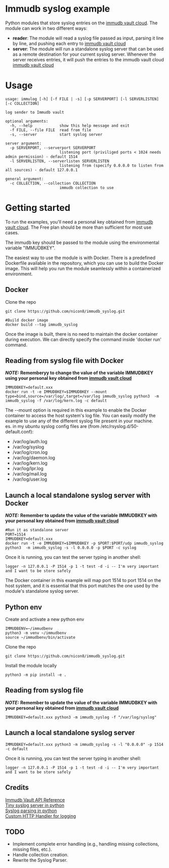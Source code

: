 # Immudb syslog example

Python modules that store syslog entries on the [immudb vault cloud](https://vault.immudb.io/). The module can work in two different ways:
- **reader**: The module will read a syslog file passed as input, parsing it line by line, and pushing each entry to [immudb vault cloud](https://vault.immudb.io/)
- **server**: The module will run a standalone syslog server that can be used as a remote destination for your current syslog server. Whenever the server receives entries, it will push the entries to the immudb vault cloud [immudb vault cloud](https://vault.immudb.io/)

# Usage

```
usage: immulog [-h] [-f FILE | -s] [-p SERVERPORT] [-l SERVERLISTEN] [-c COLLECTION]

log sender to Immudb vault

optional arguments:
  -h, --help            show this help message and exit
  -f FILE, --file FILE  read from file
  -s, --server          start syslog server

server argument:
  -p SERVERPORT, --serverport SERVERPORT
                        listening port (priviliged ports < 1024 needs admin permission) - default 1514
  -l SERVERLISTEN, --serverlisten SERVERLISTEN
                        listening from (specify 0.0.0.0 to listen from all sources) - default 127.0.0.1

general argument:
  -c COLLECTION, --collection COLLECTION
                        immudb collection to use
```
# Getting started
To run the examples, you'll need a personal key obtained from [immudb vault cloud](https://vault.immudb.io/). The Free plan should be more than sufficient for most use cases.

The immudb key should be passed to the module using the environmental variable "IMMUDBKEY".

The easiest way to use the module is with Docker. There is a predefined Dockerfile available in the repository, which you can use to build the Docker image. This will help you run the module seamlessly within a containerized environment.




## Docker
Clone the repo
```
git clone https://github.com/nicon8/immudb_syslog.git
```
```
#Build docker image
docker build --tag immudb_syslog
```
Once the image is built, there is no need to maintain the docker container during execution. We can directly specify the command inside 'docker run' command.

## Reading from syslog file with Docker

**_NOTE:_** **Rememberyy to change the value of the variable IMMUDBKEY using your personal key obtained from [immudb vault cloud](https://vault.immudb.io/)**

```
IMMUDBKEY=default.xxx
docker run -t -e IMMUDBKEY=$IMMUDBKEY --mount type=bind,source=/var/log/,target=/var/log immudb_syslog python3  -m immudb_syslog -f /var/log/kern.log -c default
```

The --mount option is required in this example to enable the Docker container to access the host system's log file. You can easily modify the example to use any of the different syslog file present in your machine. \
es. in my ubuntu syslog config files are (from /etc/rsyslog.d/50-default.conf):
* /var/log/auth.log
* /var/log/syslog
* /var/log/cron.log
* /var/log/daemon.log
* /var/log/kern.log
* /var/log/lpr.log
* /var/log/mail.log
* /var/log/user.log


## Launch a local standalone syslog server with Docker
**_NOTE:_** **Remember to update the value of the variable IMMUDBKEY with your personal key obtained from [immudb vault cloud](https://vault.immudb.io/)**
```
#Run it as standalone server
PORT=1514
IMMUDBKEY=default.xxx
docker run -t -e IMMUDBKEY=$IMMUDBKEY -p $PORT:$PORT/udp immudb_syslog python3  -m immudb_syslog -s -l 0.0.0.0 -p $PORT -c syslog
```
Once it is running, you can test the server typing in another shell:
```
logger -n 127.0.0.1 -P 1514 -p 1 -t test -d -i -- I'm very important and I want to be store safely
```
The Docker container in this example will map port 1514 to port 1514 on the host system, and it is essential that this port matches the one used by the module's standalone syslog server.

## Python env

Create and activate a new python env
```
IMMUDBENV=~/immudbenv
python3 -m venv ~/immudbenv
source ~/immudbenv/bin/activate
```

Clone the repo
```
git clone https://github.com/nicon8/immudb_syslog.git
```
Install the module locally
```
python3 -m pip install -e .
```
## Reading from syslog file
**_NOTE:_** **Remember to update the value of the variable IMMUDBKEY with your personal key obtained from [immudb vault cloud](https://vault.immudb.io/)**
```
IMMUDBKEY=default.xxx python3 -m immudb_syslog -f "/var/log/syslog"
```
## Launch a local standalone syslog server
```
IMMUDBKEY=default.xxx python3 -m immudb_syslog -s -l "0.0.0.0" -p 1514 -c default
```
Once it is running, you can test the server typing in another shell:
```
logger -n 127.0.0.1 -P 1514 -p 1 -t test -d -i -- I'm very important and I want to be store safely
```
## Credits
[Immudb Vault API Reference](https://vault.immudb.io/docs/api/v1)\
[Tiny syslog server in python](https://gist.github.com/marcelom/4218010)\
[Syslog parsing in python](https://gist.github.com/leandrosilva/3651640)\
[Custom HTTP Handler for logging](https://stackoverflow.com/questions/51525237/how-to-set-up-httphandler-for-python-logging)

## TODO
* Implement complete error handling (e.g., handling missing collections, missing files, etc.).
* Handle collection creation.
* Rewrite the Syslog Parser.
